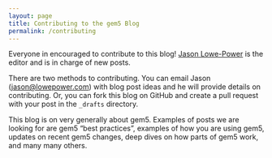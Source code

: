 ```yaml
---
layout: page
title: Contributing to the gem5 Blog
permalink: /contributing
---
```


Everyone in encouraged to contribute to this blog!
[Jason Lowe-Power](https://faculty.engineering.ucdavis.edu/lowepower/) is the editor and is in charge of new posts.

There are two methods to contributing.
You can email Jason ([jason@lowepower.com](mailto:jason@lowepower.com)) with blog post ideas and he will provide details on contributing.
Or, you can fork this blog on GitHub and create a pull request with your post in the `_drafts` directory.

This blog is on very generally about gem5.
Examples of posts we are looking for are gem5 “best practices”, examples of how you are using gem5, updates on recent gem5 changes, deep dives on how parts of gem5 work, and many many others.
